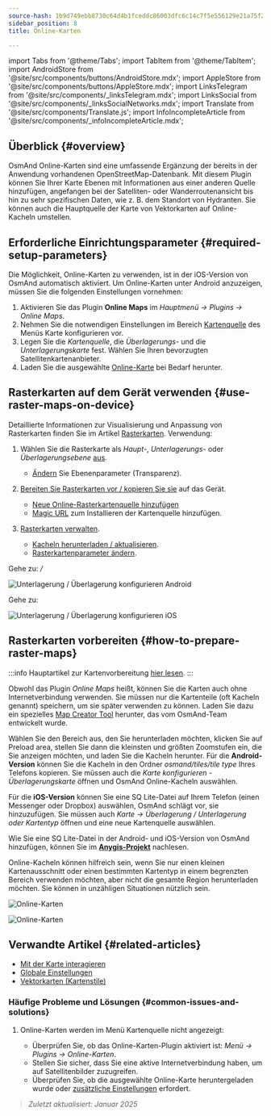 ```yaml
---
source-hash: 1b9d749ebb8730c64d4b1fceddc86003dfc6c14c7f5e556129e21a75f245cdc3
sidebar_position: 8
title: Online-Karten

---
```

import Tabs from '@theme/Tabs';
import TabItem from '@theme/TabItem';
import AndroidStore from '@site/src/components/buttons/AndroidStore.mdx';
import AppleStore from '@site/src/components/buttons/AppleStore.mdx';
import LinksTelegram from '@site/src/components/_linksTelegram.mdx';
import LinksSocial from '@site/src/components/_linksSocialNetworks.mdx';
import Translate from '@site/src/components/Translate.js';
import InfoIncompleteArticle from '@site/src/components/_infoIncompleteArticle.mdx';



## Überblick {#overview}

OsmAnd Online-Karten sind eine umfassende Ergänzung der bereits in der Anwendung vorhandenen OpenStreetMap-Datenbank. Mit diesem Plugin können Sie Ihrer Karte Ebenen mit Informationen aus einer anderen Quelle hinzufügen, angefangen bei der Satelliten- oder Wanderroutenansicht bis hin zu sehr spezifischen Daten, wie z. B. dem Standort von Hydranten. Sie können auch die Hauptquelle der Karte von Vektorkarten auf Online-Kacheln umstellen.


## Erforderliche Einrichtungsparameter {#required-setup-parameters}

Die Möglichkeit, Online-Karten zu verwenden, ist in der iOS-Version von OsmAnd automatisch aktiviert. Um Online-Karten unter Android anzuzeigen, müssen Sie die folgenden Einstellungen vornehmen:

1. Aktivieren Sie das Plugin **Online Maps** im *Hauptmenü → Plugins → Online Maps*.
2. Nehmen Sie die notwendigen Einstellungen im Bereich [Kartenquelle](../map/raster-maps.md#select-raster-maps) des Menüs Karte konfigurieren vor.
3. Legen Sie die *Kartenquelle*, die *Überlagerungs-* und die *Unterlagerungskarte* fest. Wählen Sie Ihren bevorzugten Satellitenkartenanbieter.
4. Laden Sie die ausgewählte [Online-Karte](#how-to-prepare-raster-maps) bei Bedarf herunter.


## Rasterkarten auf dem Gerät verwenden {#use-raster-maps-on-device}

Detaillierte Informationen zur Visualisierung und Anpassung von Rasterkarten finden Sie im Artikel [Rasterkarten](../map/raster-maps.md). Verwendung:

1. Wählen Sie die Rasterkarte als *Haupt-*, *Unterlagerungs-* oder *Überlagerungsebene* [aus](../map/raster-maps.md#select-raster-maps).
    - [Ändern](../map/raster-maps.md#how-to-use-raster-maps) Sie Ebenenparameter (Transparenz).

2. [Bereiten Sie Rasterkarten vor / kopieren Sie sie](../map/raster-maps.md#prepare--copy-raster-maps-to-device) auf das Gerät.
    - [Neue Online-Rasterkartenquelle hinzufügen](../map/raster-maps.md#add-new-online-raster-map-source)
    - [Magic URL](../map/raster-maps.md#magic-url-to-install-map-source) zum Installieren der Kartenquelle hinzufügen.

3. [Rasterkarten verwalten](../map/raster-maps.md#manage-raster-maps).
    - [Kacheln herunterladen / aktualisieren](../map/raster-maps.md#download--update-tiles).
    - [Rasterkartenparameter ändern](../map/raster-maps.md#change-raster-map-parameters).


<Tabs groupId="operating-systems" queryString="current-os">

<TabItem value="android" label="Android">  

Gehe zu: *<Translate android="true" ids="shared_string_menu,configure_map,layer_overlay"/> / <Translate android="true" ids="layer_underlay"/>*

![Unterlagerung / Überlagerung konfigurieren Android](@site/static/img/plugins/online-maps/config-underlay-overlay-android.png)

</TabItem>

<TabItem value="ios" label="iOS">  

Gehe zu: *<Translate ios="true" ids="shared_string_menu,configure_map,map_settings_overunder"/>*

![Unterlagerung / Überlagerung konfigurieren iOS](@site/static/img/plugins/online-maps/config-underlay-overlay-ios.png)

</TabItem>

</Tabs>


## Rasterkarten vorbereiten {#how-to-prepare-raster-maps}

:::info
Hauptartikel zur Kartenvorbereitung [hier lesen](https://docs.osmand.net/docs/technical/map-creation/create-offline-maps-yourself#raster-maps-advanced).
:::

Obwohl das Plugin *Online Maps* heißt, können Sie die Karten auch ohne Internetverbindung verwenden. Sie müssen nur die Kartenteile (oft Kacheln genannt) speichern, um sie später verwenden zu können. Laden Sie dazu ein spezielles [Map Creator Tool](http://download.osmand.net/latest-night-build/OsmAndMapCreator-main.zip) herunter, das vom OsmAnd-Team entwickelt wurde.

Wählen Sie den Bereich aus, den Sie herunterladen möchten, klicken Sie auf Preload area, stellen Sie dann die kleinsten und größten Zoomstufen ein, die Sie anzeigen möchten, und laden Sie die Kacheln herunter.
Für die <b>Android-Version</b> können Sie die Kacheln in den Ordner <i>osmand/tiles/*tile type*</i> Ihres Telefons kopieren. Sie müssen auch die <i>Karte konfigurieren - Überlagerungskarte</i> öffnen und OsmAnd Online-Kacheln auswählen.

Für die <b>iOS-Version</b> können Sie eine SQ Lite-Datei auf Ihrem Telefon (einen Messenger oder Dropbox) auswählen, OsmAnd schlägt vor, sie hinzuzufügen. Sie müssen auch <i>Karte → Überlagerung / Unterlagerung oder Kartentyp</i> öffnen und eine neue Kartenquelle auswählen.

Wie Sie eine SQ Lite-Datei in der Android- und iOS-Version von OsmAnd hinzufügen, können Sie im <a href="https://anygis.ru/Web/Html/Osmand_en"><b>Anygis-Projekt</b></a> nachlesen.


Online-Kacheln können hilfreich sein, wenn Sie nur einen kleinen Kartenausschnitt oder einen bestimmten Kartentyp in einem begrenzten Bereich verwenden möchten, aber nicht die gesamte Region herunterladen möchten. Sie können in unzähligen Situationen nützlich sein.

![Online-Karten](@site/static/img/plugins/online-maps/map_creator.jpg)

![Online-Karten](@site/static/img/plugins/online-maps/map_creator_menu.jpg)


## Verwandte Artikel {#related-articles}

- [Mit der Karte interagieren](../../user/map/interact-with-map.md)
- [Globale Einstellungen](../../user/personal/global-settings.md)
- [Vektorkarten (Kartenstile)](../../user/map/vector-maps.md)

### Häufige Probleme und Lösungen {#common-issues-and-solutions}

1. Online-Karten werden im Menü Kartenquelle nicht angezeigt:  
  
    - Überprüfen Sie, ob das Online-Karten-Plugin aktiviert ist: *Menü → Plugins → Online-Karten*.  
    - Stellen Sie sicher, dass Sie eine aktive Internetverbindung haben, um auf Satellitenbilder zuzugreifen.  
    - Überprüfen Sie, ob die ausgewählte Online-Karte heruntergeladen wurde oder [zusätzliche Einstellungen](../map/raster-maps.md#select-raster-maps) erfordert.

> *Zuletzt aktualisiert: Januar 2025*